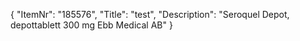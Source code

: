 {
  "ItemNr": "185576",
  "Title": "test",
  "Description": "Seroquel Depot, depottablett 300 mg Ebb Medical AB"
}